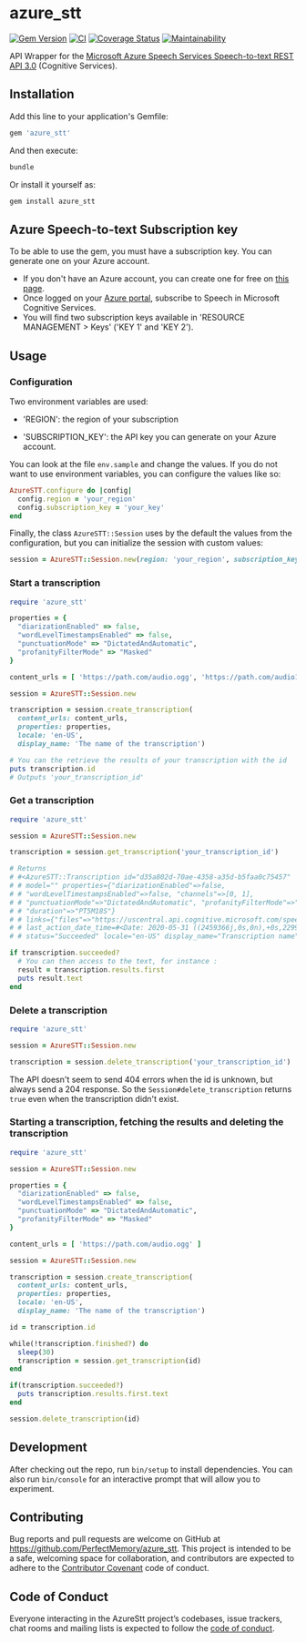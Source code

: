 # azure_stt

[![Gem Version](https://badge.fury.io/rb/azure_stt.svg)](https://badge.fury.io/rb/azure_stt)
[![CI](https://github.com/PerfectMemory/azure_stt/actions/workflows/ci.yml/badge.svg)](https://github.com/PerfectMemory/azure_stt/actions/workflows/ci.yml)
[![Coverage Status](https://coveralls.io/repos/github/PerfectMemory/azure_stt/badge.svg)](https://coveralls.io/github/PerfectMemory/azure_stt)
[![Maintainability](https://api.codeclimate.com/v1/badges/375190d3122da56a9fe1/maintainability)](https://codeclimate.com/github/PerfectMemory/azure_stt/maintainability)

API Wrapper for the [Microsoft Azure Speech Services Speech-to-text REST API 3.0](https://docs.microsoft.com/en-us/azure/cognitive-services/speech-service/rest-speech-to-text) (Cognitive Services).

## Installation

Add this line to your application's Gemfile:

```ruby
gem 'azure_stt'
```

And then execute:

```bash
bundle
```

Or install it yourself as:

```bash
gem install azure_stt
```

## Azure Speech-to-text Subscription key

To be able to use the gem, you must have a subscription key.
You can generate one on your Azure account.

* If you don't have an Azure account, you can create one for free on [this page](https://azure.microsoft.com/en-us/free/).
* Once logged on your [Azure portal](https://portal.azure.com/), subscribe to Speech in Microsoft Cognitive Services.
* You will find two subscription keys available in 'RESOURCE MANAGEMENT > Keys' ('KEY 1' and 'KEY 2').

## Usage

### Configuration

Two environment variables are used:

- 'REGION': the region of your subscription

- 'SUBSCRIPTION_KEY': the API key you can generate on your Azure account.

You can look at the file `env.sample` and change the values.
If you do not want to use environment variables, you can configure the values like so:

```ruby
AzureSTT.configure do |config|
  config.region = 'your_region'
  config.subscription_key = 'your_key'
end
```

Finally, the class `AzureSTT::Session` uses by the default the values from the configuration, but you can initialize the session with custom values:

```ruby
session = AzureSTT::Session.new(region: 'your_region', subscription_key: 'your_key')
```

### Start a transcription

```ruby
require 'azure_stt'

properties = {
  "diarizationEnabled" => false,
  "wordLevelTimestampsEnabled" => false,
  "punctuationMode" => "DictatedAndAutomatic",
  "profanityFilterMode" => "Masked"
}

content_urls = [ 'https://path.com/audio.ogg', 'https://path.com/audio1.ogg']

session = AzureSTT::Session.new

transcription = session.create_transcription(
  content_urls: content_urls,
  properties: properties,
  locale: 'en-US',
  display_name: 'The name of the transcription')

# You can the retrieve the results of your transcription with the id
puts transcription.id
# Outputs 'your_transcription_id'

```

### Get a transcription

```ruby
require 'azure_stt'

session = AzureSTT::Session.new

transcription = session.get_transcription('your_transcription_id')

# Returns
# #<AzureSTT::Transcription id="d35a802d-70ae-4358-a35d-b5faa0c75457"
# # model="" properties={"diarizationEnabled"=>false,
# # "wordLevelTimestampsEnabled"=>false, "channels"=>[0, 1],
# # "punctuationMode"=>"DictatedAndAutomatic", "profanityFilterMode"=>"Masked",
# # "duration"=>"PT5M18S"}
# # links={"files"=>"https://uscentral.api.cognitive.microsoft.com/speechtotext/v3.0/transcriptions/d35a802d-70ae-4358-a35d-b5faa0c75457/files"}
# # last_action_date_time=#<Date: 2020-05-31 ((2459366j,0s,0n),+0s,2299161j)> created_date_time=#<Date: 2020-05-31 ((2459366j,0s,0n),+0s,2299161j)>
# # status="Succeeded" locale="en-US" display_name="Transcription name" files=[]>

if transcription.succeeded?
  # You can then access to the text, for instance :
  result = transcription.results.first
  puts result.text
end
```

### Delete a transcription

```ruby
require 'azure_stt'

session = AzureSTT::Session.new

transcription = session.delete_transcription('your_transcription_id')
```

The API doesn't seem to send 404 errors when the id is unknown, but always send a 204 response.
So the `Session#delete_transcription` returns `true` even when the transcription didn't exist.

### Starting a transcription, fetching the results and deleting the transcription

```ruby
require 'azure_stt'

session = AzureSTT::Session.new

properties = {
  "diarizationEnabled" => false,
  "wordLevelTimestampsEnabled" => false,
  "punctuationMode" => "DictatedAndAutomatic",
  "profanityFilterMode" => "Masked"
}

content_urls = [ 'https://path.com/audio.ogg' ]

session = AzureSTT::Session.new

transcription = session.create_transcription(
  content_urls: content_urls,
  properties: properties,
  locale: 'en-US',
  display_name: 'The name of the transcription')

id = transcription.id

while(!transcription.finished?) do
  sleep(30)
  transcription = session.get_transcription(id)
end

if(transcription.succeeded?)
  puts transcription.results.first.text
end

session.delete_transcription(id)
```

## Development

After checking out the repo, run `bin/setup` to install dependencies. You can also run `bin/console` for an interactive prompt that will allow you to experiment.

## Contributing

Bug reports and pull requests are welcome on GitHub at https://github.com/PerfectMemory/azure_stt. This project is intended to be a safe, welcoming space for collaboration, and contributors are expected to adhere to the [Contributor Covenant](http://contributor-covenant.org) code of conduct.

## Code of Conduct

Everyone interacting in the AzureStt project’s codebases, issue trackers, chat rooms and mailing lists is expected to follow the [code of conduct](https://github.com/PerfectMemory/azure_stt/blob/master/CODE_OF_CONDUCT.md).

